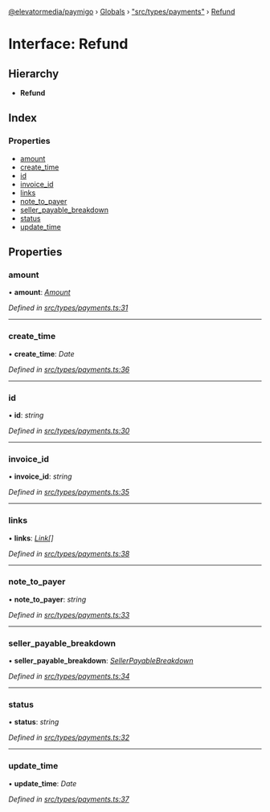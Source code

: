 [@elevatormedia/paymigo](../README.md) › [Globals](../globals.md) › ["src/types/payments"](../modules/_src_types_payments_.md) › [Refund](_src_types_payments_.refund.md)

# Interface: Refund

## Hierarchy

-   **Refund**

## Index

### Properties

-   [amount](_src_types_payments_.refund.md#amount)
-   [create_time](_src_types_payments_.refund.md#create_time)
-   [id](_src_types_payments_.refund.md#id)
-   [invoice_id](_src_types_payments_.refund.md#invoice_id)
-   [links](_src_types_payments_.refund.md#links)
-   [note_to_payer](_src_types_payments_.refund.md#note_to_payer)
-   [seller_payable_breakdown](_src_types_payments_.refund.md#seller_payable_breakdown)
-   [status](_src_types_payments_.refund.md#status)
-   [update_time](_src_types_payments_.refund.md#update_time)

## Properties

### amount

• **amount**: _[Amount](_src_types_common_.amount.md)_

_Defined in [src/types/payments.ts:31](https://github.com/ELEVATORmedia/paymigo/blob/90b1c91/src/types/payments.ts#L31)_

---

### create_time

• **create_time**: _Date_

_Defined in [src/types/payments.ts:36](https://github.com/ELEVATORmedia/paymigo/blob/90b1c91/src/types/payments.ts#L36)_

---

### id

• **id**: _string_

_Defined in [src/types/payments.ts:30](https://github.com/ELEVATORmedia/paymigo/blob/90b1c91/src/types/payments.ts#L30)_

---

### invoice_id

• **invoice_id**: _string_

_Defined in [src/types/payments.ts:35](https://github.com/ELEVATORmedia/paymigo/blob/90b1c91/src/types/payments.ts#L35)_

---

### links

• **links**: _[Link](_src_types_common_.link.md)[]_

_Defined in [src/types/payments.ts:38](https://github.com/ELEVATORmedia/paymigo/blob/90b1c91/src/types/payments.ts#L38)_

---

### note_to_payer

• **note_to_payer**: _string_

_Defined in [src/types/payments.ts:33](https://github.com/ELEVATORmedia/paymigo/blob/90b1c91/src/types/payments.ts#L33)_

---

### seller_payable_breakdown

• **seller_payable_breakdown**: _[SellerPayableBreakdown](_src_types_payments_.sellerpayablebreakdown.md)_

_Defined in [src/types/payments.ts:34](https://github.com/ELEVATORmedia/paymigo/blob/90b1c91/src/types/payments.ts#L34)_

---

### status

• **status**: _string_

_Defined in [src/types/payments.ts:32](https://github.com/ELEVATORmedia/paymigo/blob/90b1c91/src/types/payments.ts#L32)_

---

### update_time

• **update_time**: _Date_

_Defined in [src/types/payments.ts:37](https://github.com/ELEVATORmedia/paymigo/blob/90b1c91/src/types/payments.ts#L37)_
